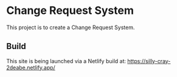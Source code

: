 # Change Request System

This project is to create a Change Request System.

## Build

This site is being launched via a Netlify build at:
https://silly-cray-2deabe.netlify.app/

